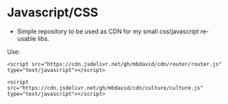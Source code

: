 # Javascript/CSS

- Simple repository to be used as CDN for my small css/javascript re-usable libs.

Use:

```
<script src="https://cdn.jsdelivr.net/gh/mbdavid/cdn/router/router.js" type="text/javascript"></script>

<script src="https://cdn.jsdelivr.net/gh/mbdavid/cdn/culture/culture.js" type="text/javascript"></script>
```